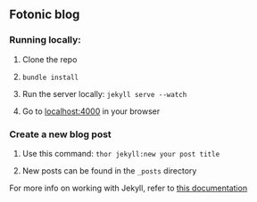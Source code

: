 ## Fotonic blog

### Running locally:

1. Clone the repo

2. ```bundle install```

3. Run the server locally: ```jekyll serve --watch```

4) Go to [localhost:4000](http://localhost:4000/) in your browser

### Create a new blog post

1. Use this command: ```thor jekyll:new your post title```

2. New posts can be found in the ```_posts``` directory


For more info on working with Jekyll, refer to [this documentation](https://jekyllrb.com/docs/home/)
